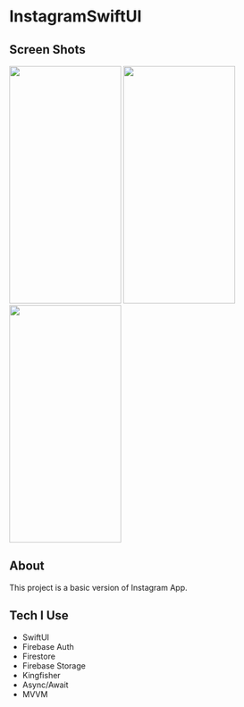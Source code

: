 # InstagramSwiftUI

## Screen Shots

 <img src="https://github.com/Ozgunak/ToDoProject/assets/64470656/834fc342-c65d-4f21-9bf9-bca34a66c29b" width="200" height="425">  <img src="https://github.com/Ozgunak/ToDoProject/assets/64470656/e46ec7d9-575e-4857-90ab-a37012f56513" width="200" height="425">  <img src="https://github.com/Ozgunak/ToDoProject/assets/64470656/36502c60-8d02-4a46-b35c-0c0cee7c5c92" width="200" height="425"> 

## About

This project is a basic version of Instagram App.

## Tech I Use

* SwiftUI
* Firebase Auth
* Firestore
* Firebase Storage
* Kingfisher
* Async/Await
* MVVM
